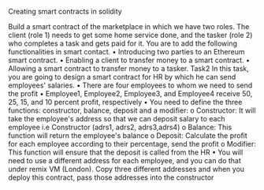 Creating smart contracts in solidity

Build a smart contract of the marketplace in which we have two roles.
The client (role 1) needs to get some home service done, and the tasker (role 2) who completes a task
and gets paid for it. You are to add the following functionalities in smart contact.
• Introducing two parties to an Ethereum smart contract.
• Enabling a client to transfer money to a smart contract.
• Allowing a smart contract to transfer money to a tasker.
Task2
In this task, you are going to design a smart contract for HR by which he can send employees' salaries.
• There are four employees to whom we need to send the profit
• Employee1, Employee2, Employee3, and Employee4 receive 50, 25, 15, and 10 percent profit,
respectively
• You need to define the three functions: constructor, balance, deposit and a modifier:
o Constructor: It will take the employee's address so that we can deposit salary to each
employee i.e Constructor (adrs1, adrs2, adrs3,adrs4)
o Balance: This function will return the employee's balance
o Deposit: Calculate the profit for each employee according to their percentage, send the
profit
o Modifier: This function will ensure that the deposit is called from the HR
• You will need to use a different address for each employee, and you can do that under remix VM
(London). Copy three different addresses and when you deploy this contract, pass those addresses
into the constructor

